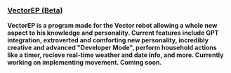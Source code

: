 ### [VectorEP (Beta)]()
**VectorEP is a program made for the Vector robot allowing a whole new aspect to his knowledge and personality. Current features include GPT integration, extroverted and comforting new personality, incredibly creative and advanced "Developer Mode", perform household actions like a timer, recieve real-time weather and date info, and more. Currently working on implementing movement. Coming soon.**
